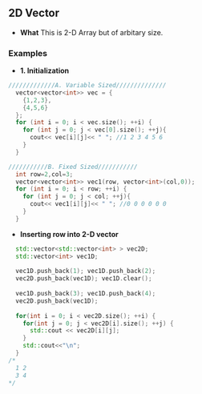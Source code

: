 ## 2D Vector
- **What** This is 2-D Array but of arbitary size.
  
### Examples
- **1. Initialization**
```c++
/////////////A. Variable Sized//////////////
  vector<vector<int>> vec = {
    {1,2,3},
    {4,5,6}
  };
  for (int i = 0; i < vec.size(); ++i) {
    for (int j = 0; j < vec[0].size(); ++j){
      cout<< vec[i][j]<< " "; //1 2 3 4 5 6
    }
  }

///////////B. Fixed Sized///////////
  int row=2,col=3;
  vector<vector<int>> vec1(row, vector<int>(col,0));
  for (int i = 0; i < row; ++i) {
    for (int j = 0; j < col; ++j){
      cout<< vec1[i][j]<< " "; //0 0 0 0 0 0
    }
  }
```

- **Inserting row into 2-D vector**
```c++
  std::vector<std::vector<int> > vec2D;
  std::vector<int> vec1D;
  
  vec1D.push_back(1); vec1D.push_back(2);
  vec2D.push_back(vec1D); vec1D.clear();
  
  vec1D.push_back(3); vec1D.push_back(4);
  vec2D.push_back(vec1D);
  
  for(int i = 0; i < vec2D.size(); ++i) {
    for(int j = 0; j < vec2D[i].size(); ++j) {
      std::cout << vec2D[i][j];
    }
    std::cout<<"\n";
  }
/*
  1 2
  3 4
*/
```

